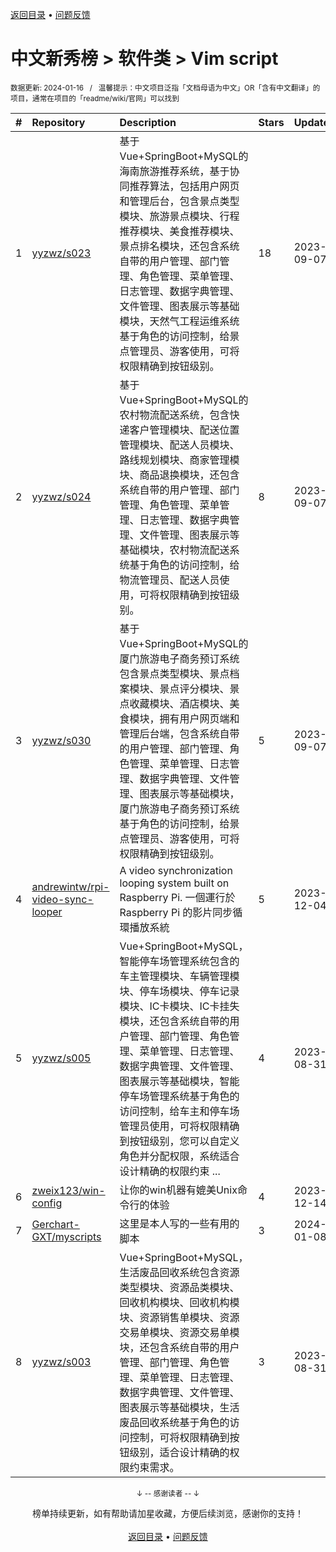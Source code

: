 <a href="https://github.com/GrowingGit/GitHub-Chinese-Top-Charts#github中文排行榜">返回目录</a> • <a href="/content/docs/feedback.md">问题反馈</a>

# 中文新秀榜 > 软件类 > Vim script
<sub>数据更新: 2024-01-16&nbsp;&nbsp;&nbsp;/&nbsp;&nbsp;&nbsp;温馨提示：中文项目泛指「文档母语为中文」OR「含有中文翻译」的项目，通常在项目的「readme/wiki/官网」可以找到</sub>

|#|Repository|Description|Stars|Updated|Created|
|:-|:-|:-|:-|:-|:-|
|1|[yyzwz/s023](https://github.com/yyzwz/s023)|基于Vue+SpringBoot+MySQL的海南旅游推荐系统，基于协同推荐算法，包括用户网页和管理后台，包含景点类型模块、旅游景点模块、行程推荐模块、美食推荐模块、景点排名模块，还包含系统自带的用户管理、部门管理、角色管理、菜单管理、日志管理、数据字典管理、文件管理、图表展示等基础模块，天然气工程运维系统基于角色的访问控制，给景点管理员、游客使用，可将权限精确到按钮级别。|18|2023-09-07|2023-09-07|
|2|[yyzwz/s024](https://github.com/yyzwz/s024)|基于Vue+SpringBoot+MySQL的农村物流配送系统，包含快递客户管理模块、配送位置管理模块、配送人员模块、路线规划模块、商家管理模块、商品退换模块，还包含系统自带的用户管理、部门管理、角色管理、菜单管理、日志管理、数据字典管理、文件管理、图表展示等基础模块，农村物流配送系统基于角色的访问控制，给物流管理员、配送人员使用，可将权限精确到按钮级别。|8|2023-09-07|2023-09-07|
|3|[yyzwz/s030](https://github.com/yyzwz/s030)|基于Vue+SpringBoot+MySQL的厦门旅游电子商务预订系统包含景点类型模块、景点档案模块、景点评分模块、景点收藏模块、酒店模块、美食模块，拥有用户网页端和管理后台端，包含系统自带的用户管理、部门管理、角色管理、菜单管理、日志管理、数据字典管理、文件管理、图表展示等基础模块，厦门旅游电子商务预订系统基于角色的访问控制，给景点管理员、游客使用，可将权限精确到按钮级别。|5|2023-09-07|2023-09-07|
|4|[andrewintw/rpi-video-sync-looper](https://github.com/andrewintw/rpi-video-sync-looper)|A video synchronization looping system built on Raspberry Pi. 一個運行於 Raspberry Pi 的影片同步循環播放系統|5|2023-12-04|2023-08-14|
|5|[yyzwz/s005](https://github.com/yyzwz/s005)|Vue+SpringBoot+MySQL，智能停车场管理系统包含的车主管理模块、车辆管理模块、停车场模块、停车记录模块、IC卡模块、IC卡挂失模块，还包含系统自带的用户管理、部门管理、角色管理、菜单管理、日志管理、数据字典管理、文件管理、图表展示等基础模块，智能停车场管理系统基于角色的访问控制，给车主和停车场管理员使用，可将权限精确到按钮级别，您可以自定义角色并分配权限，系统适合设计精确的权限约束 ...|4|2023-08-31|2023-06-28|
|6|[zweix123/win-config](https://github.com/zweix123/win-config)|让你的win机器有媲美Unix命令行的体验|4|2023-12-14|2023-02-06|
|7|[Gerchart-GXT/myscripts](https://github.com/Gerchart-GXT/myscripts)|这里是本人写的一些有用的脚本|3|2024-01-08|2023-11-30|
|8|[yyzwz/s003](https://github.com/yyzwz/s003)|Vue+SpringBoot+MySQL，生活废品回收系统包含资源类型模块、资源品类模块、回收机构模块、回收机构模块、资源销售单模块、资源交易单模块、资源交易单模块，还包含系统自带的用户管理、部门管理、角色管理、菜单管理、日志管理、数据字典管理、文件管理、图表展示等基础模块，生活废品回收系统基于角色的访问控制，可将权限精确到按钮级别，适合设计精确的权限约束需求。|3|2023-08-31|2023-06-28|

<div align="center">
    <p><sub>↓ -- 感谢读者 -- ↓</sub></p>
    榜单持续更新，如有帮助请加星收藏，方便后续浏览，感谢你的支持！
</div>

<br/>

<div align="center"><a href="https://github.com/GrowingGit/GitHub-Chinese-Top-Charts#github中文排行榜">返回目录</a> • <a href="/content/docs/feedback.md">问题反馈</a></div>
